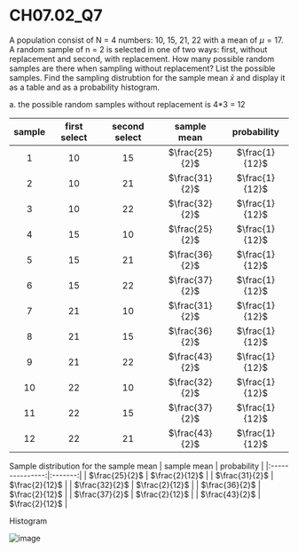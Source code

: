 # CH07.02_Q7 #
A population consist of N = 4 numbers: 10, 15, 21, 22 with a mean of $\mu = 17$. 
A random sample of n = 2 is selected in one of two ways: first, without replacement and second, with replacement.
How many possible random samples are there when sampling without replacement? List the possible samples.
Find the sampling distrubtion for the sample mean $\bar x$ and display it as a table and as a probability histogram.

a. the possible random samples without replacement is 4*3 = 12

| sample |first select | second select | sample mean       | probability |
|:------:|:-----------:|:-------------:|:-----------------:|:-------------:|
| 1      | 10          |  15           | $\frac{25}{2}$ | $\frac{1}{12}$ |
| 2      | 10          |  21           | $\frac{31}{2}$ | $\frac{1}{12}$ |
| 3      | 10          |  22           | $\frac{32}{2}$ | $\frac{1}{12}$ |
| 4      | 15          |  10           | $\frac{25}{2}$ | $\frac{1}{12}$ |
| 5      | 15          |  21           | $\frac{36}{2}$ | $\frac{1}{12}$ |
| 6      | 15          |  22           | $\frac{37}{2}$ | $\frac{1}{12}$ |
| 7      | 21          |  10           | $\frac{31}{2}$ | $\frac{1}{12}$ |
| 8      | 21          |  15           | $\frac{36}{2}$ | $\frac{1}{12}$ |
| 9      | 21          |  22           | $\frac{43}{2}$ | $\frac{1}{12}$ |
| 10     | 22          |  10           | $\frac{32}{2}$ | $\frac{1}{12}$ |
| 11     | 22          |  15           | $\frac{37}{2}$ | $\frac{1}{12}$ |
| 12     | 22          |  21           | $\frac{43}{2}$ | $\frac{1}{12}$ |


Sample distribution for the sample mean
| sample mean | probability |
|:---------------:|:-------:|
| $\frac{25}{2}$ | $\frac{2}{12}$ |
| $\frac{31}{2}$ | $\frac{2}{12}$ |
| $\frac{32}{2}$ | $\frac{2}{12}$ |
| $\frac{36}{2}$ | $\frac{2}{12}$ |
| $\frac{37}{2}$ | $\frac{2}{12}$ |
| $\frac{43}{2}$ | $\frac{2}{12}$ |

Histogram

![image](https://github.com/user-attachments/assets/95787496-66d7-4abb-8f64-de642c0d0336)
